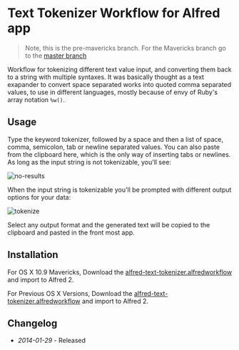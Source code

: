 # Text Tokenizer Workflow for Alfred app

> Note, this is the pre-mavericks branch. For the Mavericks branch go to the [master branch](https://github.com/ramiroaraujo/alfred-text-tokenizer-workflow)

Workflow for tokenizing different text value input, and converting them back to a string with multiple syntaxes. It was basically thought as a text exapander to convert
space separated works into quoted comma separated values, to use in different languages, mostly because of envy of Ruby's array notation ```%w()```.

## Usage
Type the keyword tokenizer, followed by a space and then a list of space, comma, semicolon, tab or newline separated values.
You can also paste from the clipboard here, which is the only way of inserting tabs or newlines. As long as the input
string is not tokenizable, you'll see:

![no-results](https://raw.github.com/ramiroaraujo/alfred-text-tokenizer-workflow/master/screenshots/no-results.png)

When the input string is tokenizable you'll be prompted with different output options for your data:

![tokenize](https://raw.github.com/ramiroaraujo/alfred-text-tokenizer-workflow/master/screenshots/tokenize.png)

Select any output format and the generated text will be copied to the clipboard and pasted in the front most app.

## Installation
For OS X 10.9 Mavericks, Download the [alfred-text-tokenizer.alfredworkflow](https://github.com/ramiroaraujo/alfred-text-tokenizer-workflow/raw/master/alfred-text-tokenizer.alfredworkflow) and import to Alfred 2.

For Previous OS X Versions, Download the [alfred-text-tokenizer.alfredworkflow](https://github.com/ramiroaraujo/alfred-text-tokenizer-workflow/raw/pre-mavericks/alfred-text-tokenizer.alfredworkflow) and import to Alfred 2.

## Changelog
* _2014-01-29_ - Released
